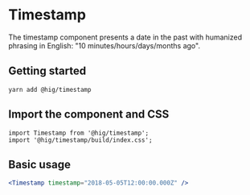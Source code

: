 # Timestamp

The timestamp component presents a date in the past with humanized phrasing in English: "10 minutes/hours/days/months ago".

## Getting started

```
yarn add @hig/timestamp
```

## Import the component and CSS

```
import Timestamp from '@hig/timestamp';
import '@hig/timestamp/build/index.css';
```

## Basic usage

```jsx
<Timestamp timestamp="2018-05-05T12:00:00.000Z" />
```

